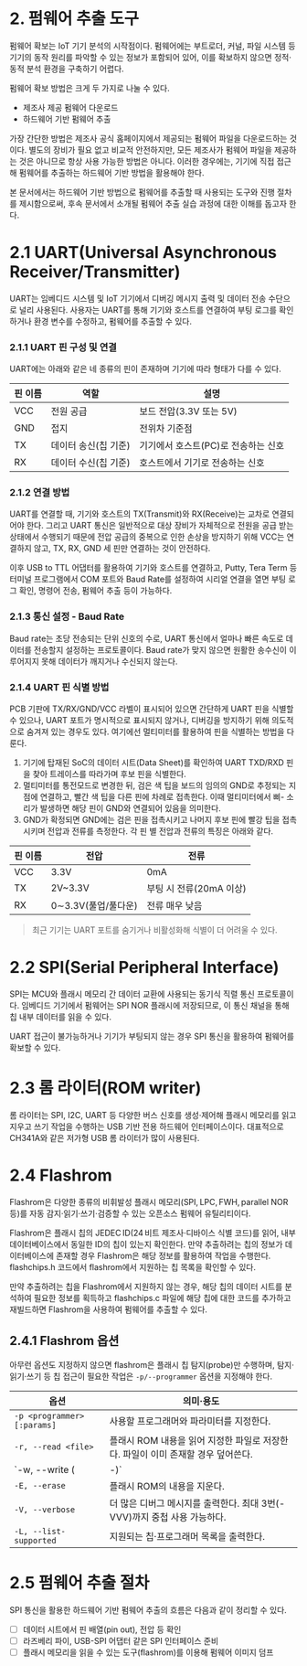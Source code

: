 # 2. 펌웨어 추출 도구

펌웨어 확보는 IoT 기기 분석의 시작점이다. 펌웨어에는 부트로더, 커널, 파일 시스템 등 기기의 동작 원리를 파악할 수 있는 정보가 포함되어 있어, 이를 확보하지 않으면 정적·동적 분석 환경을 구축하기 어렵다. 

펌웨어 확보 방법은 크게 두 가지로 나눌 수 있다.

- 제조사 제공 펌웨어 다운로드
- 하드웨어 기반 펌웨어 추출

가장 간단한 방법은 제조사 공식 홈페이지에서 제공되는 펌웨어 파일을 다운로드하는 것이다. 별도의 장비가 필요 없고 비교적 안전하지만, 모든 제조사가 펌웨어 파일을 제공하는 것은 아니므로 항상 사용 가능한 방법은 아니다. 이러한 경우에는, 기기에 직접 접근해 펌웨어를 추출하는 하드웨어 기반 방법을 활용해야 한다.  

본 문서에서는 하드웨어 기반 방법으로 펌웨어를 추출할 때 사용되는 도구와 진행 절차를 제시함으로써, 후속 문서에서 소개될 펌웨어 추출 실습 과정에 대한 이해를 돕고자 한다. 

# 2.1 UART(Universal Asynchronous Receiver/Transmitter)

UART는 임베디드 시스템 및 IoT 기기에서 디버깅 메시지 출력 및 데이터 전송 수단으로 널리 사용된다. 사용자는 UART를 통해 기기와 호스트를 연결하여 부팅 로그를 확인하거나 환경 변수를 수정하고, 펌웨어를 추출할 수 있다. 

### **2.1.1 UART 핀 구성 및 연결**

UART에는 아래와 같은 네 종류의 핀이 존재하며 기기에 따라 형태가 다를 수 있다. 

| 핀 이름 | 역할 | 설명 |
| --- | --- | --- |
| VCC | 전원 공급 | 보드 전압(3.3V 또는 5V) |
| GND | 접지 | 전위차 기준점 |
| TX | 데이터 송신(칩 기준) | 기기에서 호스트(PC)로 전송하는 신호 |
| RX | 데이터 수신(칩 기준) | 호스트에서 기기로 전송하는 신호 |

### **2.1.2 연결 방법**

UART를 연결할 때, 기기와 호스트의 TX(Transmit)와 RX(Receive)는 교차로 연결되어야 한다. 그리고 UART 통신은 일반적으로 대상 장비가 자체적으로 전원을 공급 받는 상태에서 수행되기 때문에 전압 공급의 중복으로 인한 손상을 방지하기 위해 VCC는 연결하지 않고, TX, RX, GND 세 핀만 연결하는 것이 안전하다. 

이후 USB to TTL 어댑터를 활용하여 기기와 호스트를 연결하고, Putty, Tera Term 등 터미널 프로그램에서 COM 포트와 Baud Rate를 설정하여 시리얼 연결을 열면 부팅 로그 확인, 명령어 전송, 펌웨어 추출 등이 가능하다.

### **2.1.3 통신 설정 - Baud Rate**

Baud rate는 초당 전송되는 단위 신호의 수로, UART 통신에서 얼마나 빠른 속도로 데이터를 전송할지 설정하는 프로토콜이다. Baud rate가 맞지 않으면 원활한 송수신이 이루어지지 못해 데이터가 깨지거나 수신되지 않는다. 

### **2.1.4 UART 핀 식별 방법**

PCB 기판에 TX/RX/GND/VCC 라벨이 표시되어 있으면 간단하게 UART 핀을 식별할 수 있으나, UART 포트가 명시적으로 표시되지 않거나, 디버깅을 방지하기 위해 의도적으로 숨겨져 있는 경우도 있다. 여기에선 멀티미터를 활용하여 핀을 식별하는 방법을 다룬다. 

1. 기기에 탑재된 SoC의 데이터 시트(Data Sheet)를 확인하여 UART TXD/RXD 핀을 찾아 트레이스를 따라가며 후보 핀을 식별한다. 
2. 멀티미터를 통전모드로 변경한 뒤, 검은 색 팁을 보드의 임의의 GND로 추정되는 지점에 연결하고, 빨간 색 팁을 다른 핀에 차례로 접촉한다. 이때 멀티미터에서 삐- 소리가 발생하면 해당 핀이 GND와 연결되어 있음을 의미한다. 
3. GND가 확정되면 GND에는 검은 핀을 접촉시키고 나머지 후보 핀에 빨강 팁을 접촉시키며 전압과 전류를 측정한다. 각 핀 별 전압과 전류의 특징은 아래와 같다. 

| 핀 이름 | 전압 | 전류 |
| --- | --- | --- |
| VCC | 3.3V | 0mA |
| TX | 2V~3.3V | 부팅 시 전류(20mA 이상) |
| RX | 0∼3.3V(풀업/풀다운) | 전류 매우 낮음 |

> 최근 기기는 UART 포트를 숨기거나 비활성화해 식별이 더 어려울 수 있다.
> 

# 2.2 SPI(Serial Peripheral Interface)

SPI는 MCU와 플래시 메모리 간 데이터 교환에 사용되는 동기식 직렬 통신 프로토콜이다. 임베디드 기기에서 펌웨어는 SPI NOR 플래시에 저장되므로, 이 통신 채널을 통해 칩 내부 데이터를 읽을 수 있다.  

UART 접근이 불가능하거나 기기가 부팅되지 않는 경우 SPI 통신을 활용하여 펌웨어를 확보할 수 있다.

# 2.3 롬 라이터(ROM writer)

롬 라이터는 SPI, I2C, UART 등 다양한 버스 신호를 생성·제어해 플래시 메모리를 읽고 지우고 쓰기 작업을 수행하는 USB 기반 전용 하드웨어 인터페이스이다. 대표적으로 CH341A와 같은 저가형 USB 롬 라이터가 많이 사용된다.

# 2.4 Flashrom

Flashrom은 다양한 종류의 비휘발성 플래시 메모리(SPI, LPC, FWH, parallel NOR 등)를 자동 감지·읽기·쓰기·검증할 수 있는 오픈소스 펌웨어 유틸리티이다. 

Flashrom은 플래시 칩의 JEDEC ID(24 비트 제조사·디바이스 식별 코드)를 읽어, 내부 데이터베이스에서 동일한 ID의 칩이 있는지 확인한다. 만약 추출하려는 칩의 정보가 데이터베이스에 존재할 경우 Flashrom은 해당 정보를 활용하여 작업을 수행한다. flashchips.h 코드에서 flashrom에서 지원하는 칩 목록을 확인할 수 있다. 

만약 추출하려는 칩을 Flashrom에서 지원하지 않는 경우, 해당 칩의 데이터 시트를 분석하여 필요한 정보를 획득하고 flashchips.c 파일에 해당 칩에 대한 코드를 추가하고 재빌드하면 Flashrom을 사용하여 펌웨어를 추출할 수 있다. 

## 2.4.1 F**lashrom 옵션**

아무런 옵션도 지정하지 않으면 flashrom은 플래시 칩 탐지(probe)만 수행하며, 탐지·읽기·쓰기 등 칩 접근이 필요한 작업은 `-p/--programmer` 옵션을 지정해야 한다. 

| 옵션 | 의미·용도 |
| --- | --- |
| `-p <programmer>[:params]` | 사용할 프로그래머와 파라미터를 지정한다.  |
| `-r, --read <file>` | 플래시 ROM 내용을 읽어 지정한 파일로 저장한다. 파일이 이미 존재할 경우 덮어쓴다.  |
| `-w, --write (<file>|-)`  | 파일 내용을 플래시 ROM에 기록한다. -를 사용하면 파일 대신 stdin으로부터 읽어온다.  |
| `-E, --erase` | 플래시 ROM의 내용을 지운다. |
| `-V, --verbose` | 더 많은 디버그 메시지를 출력한다. 최대 3번(-VVV)까지 중첩 사용 가능하다. |
| `-L, --list-supported` | 지원되는 칩·프로그래머 목록을 출력한다. |

# 2.5 펌웨어 추출 절차

SPI 통신을 활용한 하드웨어 기반 펌웨어 추출의 흐름은 다음과 같이 정리할 수 있다.

- [ ]  데이터 시트에서 핀 배열(pin out), 전압 등 확인
- [ ]  라즈베리 파이, USB-SPI 어댑터 같은 SPI 인터페이스 준비
- [ ]  플래시 메모리을 읽을 수 있는 도구(flashrom)를 이용해 펌웨어 이미지 덤프
